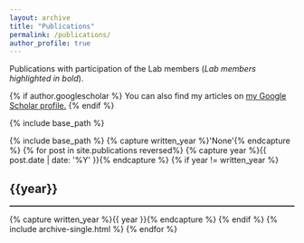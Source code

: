 ```yaml
---
layout: archive
title: "Publications"
permalink: /publications/
author_profile: true
---
```


Publications with participation of the Lab members (*Lab members highlighted in bold*).

{% if author.googlescholar %}
  You can also find my articles on <u><a href="{{author.googlescholar}}">my Google Scholar profile</a>.</u>
{% endif %}

{% include base_path %}

{% include base_path %} {% capture written_year %}'None'{% endcapture %} {% for post in site.publications reversed%} {% capture year %}{{ post.date | date: '%Y' }}{% endcapture %} {% if year != written_year %}

<h2>{{year}} </h2>
<hr style="height:2px;border:none;color:#333;background-color:#333;" />
{% capture written_year %}{{ year }}{% endcapture %} {% endif %} {% include archive-single.html %} {% endfor %} 
